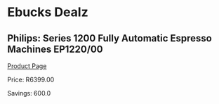 
# Ebucks Dealz
## Philips: Series 1200 Fully Automatic Espresso Machines EP1220/00
[Product Page](https://www.ebucks.com/web/shop/productSelected.do?prodId=493026770&catId=1157555110)

Price: R6399.00

Savings: 600.0


	